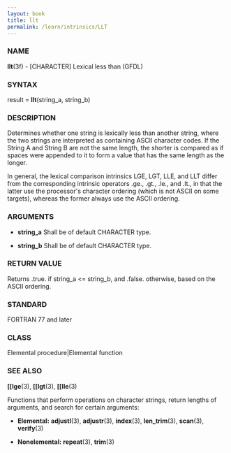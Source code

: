 ```yaml
---
layout: book
title: llt
permalink: /learn/intrinsics/LLT
---
```

### NAME

**llt**(3f) - \[CHARACTER\] Lexical less than
(GFDL)

### SYNTAX

result = **llt**(string\_a, string\_b)

### DESCRIPTION

Determines whether one string is lexically less than another string,
where the two strings are interpreted as containing ASCII character
codes. If the String A and String B are not the same length, the shorter
is compared as if spaces were appended to it to form a value that has
the same length as the longer.

In general, the lexical comparison intrinsics LGE, LGT, LLE, and LLT
differ from the corresponding intrinsic operators .ge., .gt., .le., and
.lt., in that the latter use the processor's character ordering (which
is not ASCII on some targets), whereas the former always use the ASCII
ordering.

### ARGUMENTS

  - **string\_a**
    Shall be of default CHARACTER type.

  - **string\_b**
    Shall be of default CHARACTER type.

### RETURN VALUE

Returns .true. if string\_a \<= string\_b, and .false. otherwise, based
on the ASCII ordering.

### STANDARD

FORTRAN 77 and later

### CLASS

Elemental procedure\|Elemental function

### SEE ALSO

**\[\[lge**(3), **\[\[lgt**(3), **\[\[lle**(3)

Functions that perform operations on character strings, return lengths
of arguments, and search for certain arguments:

  - **Elemental:**
    **adjustl**(3), **adjustr**(3), **index**(3), **len\_trim**(3),
    **scan**(3), **verify**(3)

  - **Nonelemental:**
    **repeat**(3), **trim**(3)
